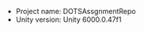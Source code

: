 <!-- UNITY CODE ASSIST INSTRUCTIONS START -->
- Project name: DOTSAssgnmentRepo
- Unity version: Unity 6000.0.47f1
<!-- UNITY CODE ASSIST INSTRUCTIONS END -->